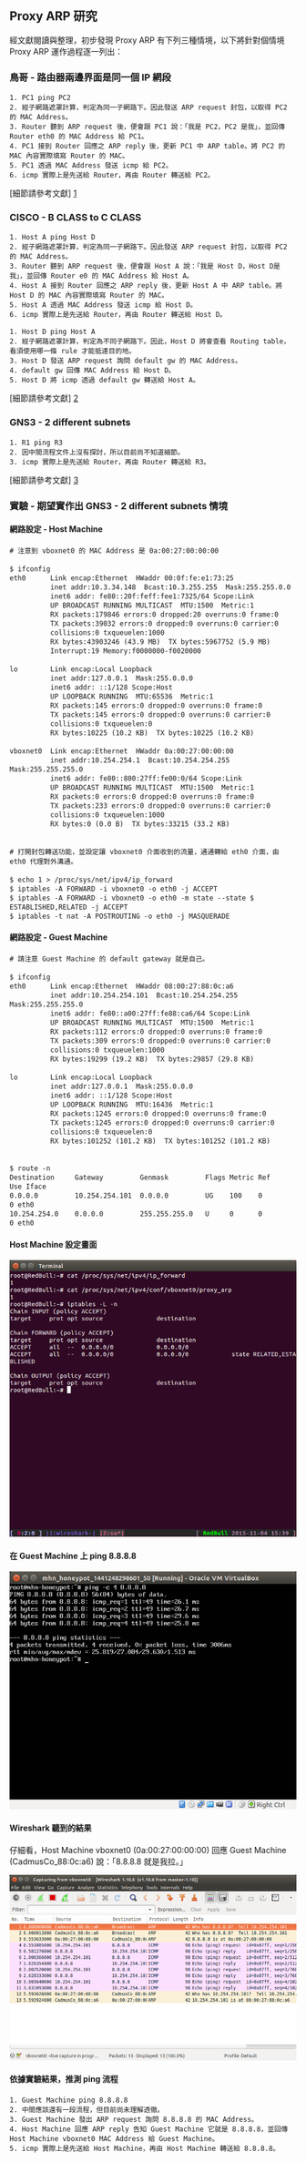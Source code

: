 ## Proxy ARP 研究

經文獻閱讀與整理，初步發現 Proxy ARP 有下列三種情境，以下將針對個情境 Proxy ARP 運作過程逐一列出：

### 鳥哥 - 路由器兩邊界面是同一個 IP 網段

```
1. PC1 ping PC2
2. 經子網路遮罩計算，判定為同一子網路下。因此發送 ARP request 封包，以取得 PC2 的 MAC Address。
3. Router 聽到 ARP request 後，便會跟 PC1 說：「我是 PC2，PC2 是我」，並回傳 Router eth0 的 MAC Address 給 PC1。
4. PC1 接到 Router 回應之 ARP reply 後，更新 PC1 中 ARP table。將 PC2 的 MAC 內容實際填寫 Router 的 MAC。
5. PC1 透過 MAC Address 發送 icmp 給 PC2。
6. icmp 實際上是先送給 Router，再由 Router 轉送給 PC2。
```
 [細節請參考文獻] [1]

### CISCO - B CLASS to C CLASS

```
1. Host A ping Host D
2. 經子網路遮罩計算，判定為同一子網路下。因此發送 ARP request 封包，以取得 PC2 的 MAC Address。
3. Router 聽到 ARP request 後，便會跟 Host A 說：「我是 Host D，Host D是我」，並回傳 Router e0 的 MAC Address 給 Host A。
4. Host A 接到 Router 回應之 ARP reply 後，更新 Host A 中 ARP table。將 Host D 的 MAC 內容實際填寫 Router 的 MAC。
5. Host A 透過 MAC Address 發送 icmp 給 Host D。
6. icmp 實際上是先送給 Router，再由 Router 轉送給 Host D。
```

```
1. Host D ping Host A
2. 經子網路遮罩計算，判定為不同子網路下。因此，Host D 將會查看 Routing table，看須使用哪一條 rule 才能抵達目的地。
3. Host D 發送 ARP request 詢問 default gw 的 MAC Address。
4. default gw 回傳 MAC Address 給 Host D。
5. Host D 將 icmp 透過 default gw 轉送給 Host A。
```

 [細節請參考文獻] [2]

### GNS3 - 2 different subnets

```
1. R1 ping R3
2. 因中間流程文件上沒有探討，所以目前尚不知道細節。
3. icmp 實際上是先送給 Router，再由 Router 轉送給 R3。
```

 [細節請參考文獻] [3]


### 實驗 - 期望實作出 GNS3 - 2 different subnets 情境

#### 網路設定 - Host Machine
```
# 注意到 vboxnet0 的 MAC Address 是 0a:00:27:00:00:00

$ ifconfig
eth0      Link encap:Ethernet  HWaddr 00:0f:fe:e1:73:25
          inet addr:10.3.34.148  Bcast:10.3.255.255  Mask:255.255.0.0
          inet6 addr: fe80::20f:feff:fee1:7325/64 Scope:Link
          UP BROADCAST RUNNING MULTICAST  MTU:1500  Metric:1
          RX packets:179846 errors:0 dropped:20 overruns:0 frame:0
          TX packets:39032 errors:0 dropped:0 overruns:0 carrier:0
          collisions:0 txqueuelen:1000
          RX bytes:43903246 (43.9 MB)  TX bytes:5967752 (5.9 MB)
          Interrupt:19 Memory:f0000000-f0020000

lo        Link encap:Local Loopback
          inet addr:127.0.0.1  Mask:255.0.0.0
          inet6 addr: ::1/128 Scope:Host
          UP LOOPBACK RUNNING  MTU:65536  Metric:1
          RX packets:145 errors:0 dropped:0 overruns:0 frame:0
          TX packets:145 errors:0 dropped:0 overruns:0 carrier:0
          collisions:0 txqueuelen:0
          RX bytes:10225 (10.2 KB)  TX bytes:10225 (10.2 KB)

vboxnet0  Link encap:Ethernet  HWaddr 0a:00:27:00:00:00
          inet addr:10.254.254.1  Bcast:10.254.254.255  Mask:255.255.255.0
          inet6 addr: fe80::800:27ff:fe00:0/64 Scope:Link
          UP BROADCAST RUNNING MULTICAST  MTU:1500  Metric:1
          RX packets:0 errors:0 dropped:0 overruns:0 frame:0
          TX packets:233 errors:0 dropped:0 overruns:0 carrier:0
          collisions:0 txqueuelen:1000
          RX bytes:0 (0.0 B)  TX bytes:33215 (33.2 KB)


# 打開封包轉送功能，並設定讓 vboxnet0 介面收到的流量，通通轉給 eth0 介面，由 eth0 代理對外溝通。

$ echo 1 > /proc/sys/net/ipv4/ip_forward
$ iptables -A FORWARD -i vboxnet0 -o eth0 -j ACCEPT
$ iptables -A FORWARD -i vboxnet0 -o eth0 -m state --state $ ESTABLISHED,RELATED -j ACCEPT
$ iptables -t nat -A POSTROUTING -o eth0 -j MASQUERADE
```

#### 網路設定 - Guest Machine

```
# 請注意 Guest Machine 的 default gateway 就是自己。

$ ifconfig
eth0      Link encap:Ethernet  HWaddr 08:00:27:88:0c:a6
          inet addr:10.254.254.101  Bcast:10.254.254.255  Mask:255.255.255.0
          inet6 addr: fe80::a00:27ff:fe88:ca6/64 Scope:Link
          UP BROADCAST RUNNING MULTICAST  MTU:1500  Metric:1
          RX packets:112 errors:0 dropped:0 overruns:0 frame:0
          TX packets:309 errors:0 dropped:0 overruns:0 carrier:0
          collisions:0 txqueuelen:1000
          RX bytes:19299 (19.2 KB)  TX bytes:29857 (29.8 KB)

lo        Link encap:Local Loopback
          inet addr:127.0.0.1  Mask:255.0.0.0
          inet6 addr: ::1/128 Scope:Host
          UP LOOPBACK RUNNING  MTU:16436  Metric:1
          RX packets:1245 errors:0 dropped:0 overruns:0 frame:0
          TX packets:1245 errors:0 dropped:0 overruns:0 carrier:0
          collisions:0 txqueuelen:0
          RX bytes:101252 (101.2 KB)  TX bytes:101252 (101.2 KB)


$ route -n
Destination     Gateway         Genmask         Flags Metric Ref    Use Iface
0.0.0.0         10.254.254.101  0.0.0.0         UG    100    0        0 eth0
10.254.254.0    0.0.0.0         255.255.255.0   U     0      0        0 eth0
```

#### Host Machine 設定畫面
![host_settings.png](./images/host_settings.png)


#### 在 Guest Machine 上 ping 8.8.8.8
![guest_ping_g.png](./images/guest_ping_g.png)

#### Wireshark 聽到的結果
仔細看，Host Machine vboxnet0 (0a:00:27:00:00:00) 回應 Guest Machine (CadmusCo_88:0c:a6) 說：「8.8.8.8 就是我拉。」

![wireshark_arp.png](./images/wireshark_arp.png)

#### 依據實驗結果，推測 ping 流程
```
1. Guest Machine ping 8.8.8.8
2. 中間應該還有一段流程，但目前尚未理解透徹。
3. Guest Machine 發出 ARP request 詢問 8.8.8.8 的 MAC Address。
4. Host Machine 回應 ARP reply 告知 Guest Machine 它就是 8.8.8.8，並回傳 Host Machine vboxnet0 MAC Address 給 Guest Machine。
5. icmp 實際上是先送給 Host Machine，再由 Host Machine 轉送給 8.8.8.8。
```

[1]: http://linux.vbird.org/linux_server/0230router.php#arp_proxy
[2]: http://www.cisco.com/c/en/us/support/docs/ip/dynamic-address-allocation-resolution/13718-5.html
[3]: https://ccieblog.co.uk/arp/proxy-arp
[4]: http://www.sjdjweis.com/linux/proxyarp/
